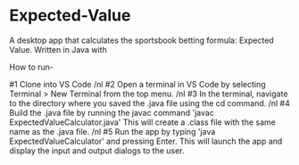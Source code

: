 # Expected-Value
A desktop app that calculates the sportsbook betting formula: Expected Value. Written in Java with 

How to run-

#1 Clone into VS Code /nl
#2 Open a terminal in VS Code by selecting Terminal > New Terminal from the top menu. /nl
#3 In the terminal, navigate to the directory where you saved the .java file using the cd command. /nl
#4 Build the .java file by running the javac command 'javac ExpectedValueCalculator.java' This will create a .class file with the same name as the .java file. /nl
#5 Run the app by typing 'java ExpectedValueCalculator' and pressing Enter. This will launch the app and display the input and output dialogs to the user.
